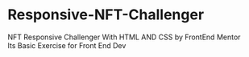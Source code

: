 # Responsive-NFT-Challenger
NFT Responsive Challenger With HTML AND CSS by FrontEnd Mentor <br>
Its Basic Exercise for Front End Dev
